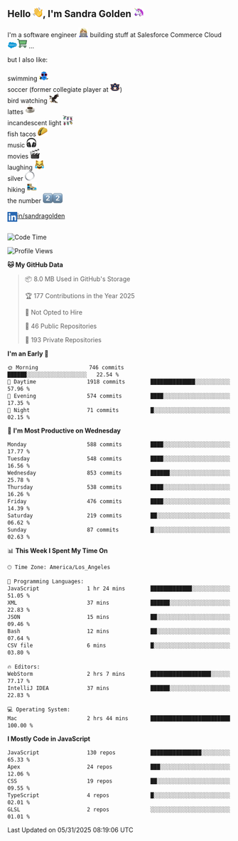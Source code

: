 ## Hello <img src="./static/emoji/wave.png" width="22" />, I'm Sandra Golden <img src="./static/emoji/unicorn-face.png" width="22" />

I'm a software engineer <img src="./static/emoji/female-technologist.png" width="22" /> building stuff at Salesforce Commerce Cloud <img src="./static/emoji/salesforce.png" width="22" /><img src="./static/emoji/commerce-cloud.png" width="22" />&nbsp;...

but I also like:<br/><br/>
swimming <img alt="swimming" src="./static/emoji/keep-swimming.png" width="22" /><br/>
soccer  (former collegiate player at <img src="./static/emoji/auburn.png" width="22" />)<br/>
bird watching <img src="./static/emoji/eagle.png" width="22" /><br/>
lattes <img src="./static/emoji/coffee.png" width="22" /><br/>
incandescent light <img src="./static/emoji/lights.png" width="22" /><br/>
fish tacos <img src="./static/emoji/taco.png" width="22" /><br/>
music <img src="./static/emoji/headphones.png" width="22" /><br/>
movies <img src="./static/emoji/movie-clapper.png" width="22" /><br/>
laughing <img src="./static/emoji/joy-cat.png" width="22" /><br/>
silver <img src="./static/emoji/silver-hoop.png" width="22" /><br/>
hiking <img src="./static/emoji/hiker.png" width="22" /><br/>
the number <img src="./static/emoji/two.png" width="22" /><img src="./static/emoji/two.png" width="22" />
<br/><br/>
<img align="left" alt="Sandra Golden | LinkedIn" width="22px" src="./static/emoji/linkedin.png" /> <a href="https://www.linkedin.com/in/sandragolden/">in/sandragolden</a>
<br/><br/>
<!--START_SECTION:waka-->
![Code Time](http://img.shields.io/badge/Code%20Time-1%2C128%20hrs%2023%20mins-blue)

![Profile Views](http://img.shields.io/badge/Profile%20Views-0-blue)

**🐱 My GitHub Data** 

> 📦 8.0 MB Used in GitHub's Storage 
 > 
> 🏆 177 Contributions in the Year 2025
 > 
> 🚫 Not Opted to Hire
 > 
> 📜 46 Public Repositories 
 > 
> 🔑 193 Private Repositories 
 > 
**I'm an Early 🐤** 

```text
🌞 Morning                746 commits         ██████░░░░░░░░░░░░░░░░░░░   22.54 % 
🌆 Daytime                1918 commits        ██████████████░░░░░░░░░░░   57.96 % 
🌃 Evening                574 commits         ████░░░░░░░░░░░░░░░░░░░░░   17.35 % 
🌙 Night                  71 commits          █░░░░░░░░░░░░░░░░░░░░░░░░   02.15 % 
```
📅 **I'm Most Productive on Wednesday** 

```text
Monday                   588 commits         ████░░░░░░░░░░░░░░░░░░░░░   17.77 % 
Tuesday                  548 commits         ████░░░░░░░░░░░░░░░░░░░░░   16.56 % 
Wednesday                853 commits         ██████░░░░░░░░░░░░░░░░░░░   25.78 % 
Thursday                 538 commits         ████░░░░░░░░░░░░░░░░░░░░░   16.26 % 
Friday                   476 commits         ████░░░░░░░░░░░░░░░░░░░░░   14.39 % 
Saturday                 219 commits         ██░░░░░░░░░░░░░░░░░░░░░░░   06.62 % 
Sunday                   87 commits          █░░░░░░░░░░░░░░░░░░░░░░░░   02.63 % 
```


📊 **This Week I Spent My Time On** 

```text
🕑︎ Time Zone: America/Los_Angeles

💬 Programming Languages: 
JavaScript               1 hr 24 mins        █████████████░░░░░░░░░░░░   51.05 % 
XML                      37 mins             ██████░░░░░░░░░░░░░░░░░░░   22.83 % 
JSON                     15 mins             ██░░░░░░░░░░░░░░░░░░░░░░░   09.46 % 
Bash                     12 mins             ██░░░░░░░░░░░░░░░░░░░░░░░   07.64 % 
CSV file                 6 mins              █░░░░░░░░░░░░░░░░░░░░░░░░   03.80 % 

🔥 Editors: 
WebStorm                 2 hrs 7 mins        ███████████████████░░░░░░   77.17 % 
IntelliJ IDEA            37 mins             ██████░░░░░░░░░░░░░░░░░░░   22.83 % 

💻 Operating System: 
Mac                      2 hrs 44 mins       █████████████████████████   100.00 % 
```

**I Mostly Code in JavaScript** 

```text
JavaScript               130 repos           ████████████████░░░░░░░░░   65.33 % 
Apex                     24 repos            ███░░░░░░░░░░░░░░░░░░░░░░   12.06 % 
CSS                      19 repos            ██░░░░░░░░░░░░░░░░░░░░░░░   09.55 % 
TypeScript               4 repos             █░░░░░░░░░░░░░░░░░░░░░░░░   02.01 % 
GLSL                     2 repos             ░░░░░░░░░░░░░░░░░░░░░░░░░   01.01 % 
```




 Last Updated on 05/31/2025 08:19:06 UTC
<!--END_SECTION:waka-->
